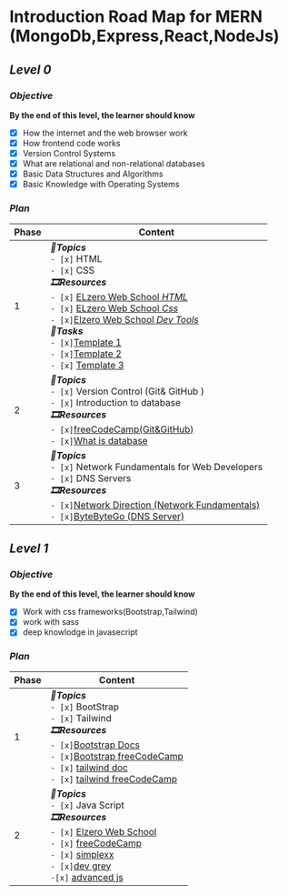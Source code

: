 # Introduction Road Map for MERN (MongoDb,Express,React,NodeJs)
## _Level 0_
### ***Objective***
**By the end of this level, the learner should know**
- [x] How the internet and the web browser work
- [x] How frontend code works
- [x] Version Control Systems
- [x] What are relational and non-relational databases
- [x] Basic Data Structures and Algorithms
- [x] Basic Knowledge with Operating Systems

### _Plan_

| Phase  | Content |
| ------------- | ------------- |
| 1  |***🎯Topics***<br> `- [x]` HTML<br> `- [x]` CSS <br> ***🎞️Resources***  <br> `- [x]` [ELzero Web School _HTML_](https://www.youtube.com/watch?v=qfPUMV9J5yw&list=PLDoPjvoNmBAzhFD3niPAa1C1gXG4cs14J)   <br> `- [x]` [ELzero Web School _Css_](https://www.youtube.com/watch?v=qyVkLebgfzY&list=PLDoPjvoNmBAzhFD3niPAa1C1gXG4cs14J&index=2) <br> `- [x]`[Elzero Web School _Dev Tools_](https://www.youtube.com/watch?v=_IKTGQosYMo) <br> ***📃Tasks*** <br> `- [x]`[Template 1 ](https://www.youtube.com/playlist?list=PLDoPjvoNmBAzHSjcR-HnW9tnxyuye8KbF) <br> `- [x]`[Template 2](https://www.youtube.com/playlist?list=PLDoPjvoNmBAy1l-2A21ng3gxEyocruT0t)  <br> `- [x]` [Template 3](https://www.youtube.com/watch?v=4OGWPn-Q__I&list=PLDoPjvoNmBAyGaRGzPVZCkYx5L7Mo9Tbh)|
| 2  |***🎯Topics***<br> `- [x]` Version Control (Git& GitHub )<br> `- [x]` Introduction to database <br> ***🎞️Resources*** <br> `- [x]`[freeCodeCamp(Git&GitHub)](https://www.youtube.com/watch?v=RGOj5yH7evk) <br> `- [x]`[What is database](https://www.youtube.com/watch?v=_Q07-8e3UbI)  |
| 3  | ***🎯Topics***<br> `- [x]` Network Fundamentals for Web Developers<br> `- [x]` DNS Servers <br> ***🎞️Resources*** <br> `- [x]`[Network Direction (Network Fundamentals)](https://www.youtube.com/playlist?list=PLCy5RQkQgvf4yaL-AMDO8rpAAi90sWfGl) <br> `- [x]`[ByteByteGo (DNS Server)](https://www.youtube.com/watch?v=27r4Bzuj5NQ)   |

## _Level 1_
### ***Objective***
**By the end of this level, the learner should know**
- [x] Work with css frameworks(Bootstrap,Tailwind)
- [x] work with sass
- [x] deep knowlodge in javasecript
### _Plan_
| Phase  | Content |
| ------------- | ------------- |
| 1 | ***🎯Topics***<br>  `- [x]` BootStrap <br>  `- [x]` Tailwind <br> ***🎞️Resources***  <br>`- [x]`[Bootstrap Docs](https://getbootstrap.com/docs/5.3/getting-started/introduction/)  <br> `- [x]`[Bootstrap freeCodeCamp](https://www.youtube.com/watch?v=-qfEOE4vtxE) <br>  `- [x]` [tailwind doc](https://tailwindcss.com/docs/installation) <br>  `- [x]` [tailwind freeCodeCamp ](https://www.youtube.com/watch?v=ft30zcMlFao) |
| 2 | ***🎯Topics***<br> `- [x]` Java Script <br> ***🎞️Resources***  <br> `- [x]` [ Elzero Web School ](https://www.youtube.com/playlist?list=PLDoPjvoNmBAx3kiplQR_oeDqLDBUDYwVv) <br> `- [x]` [freeCodeCamp](https://www.youtube.com/watch?v=jS4aFq5-91M) <br> `- [x]` [simplexx](https://www.youtube.com/watch?v=SBmSRK3feww) <br> `- [x]`[dev grey](https://www.youtube.com/watch?v=EfAl9bwzVZk) <br> `-[x]` [advanced js ](https://www.youtube.com/watch?v=1S8SBDhA7HA&list=PL0Zuz27SZ-6N3bG4YZhkrCL3ZmDcLTuGd)  |
